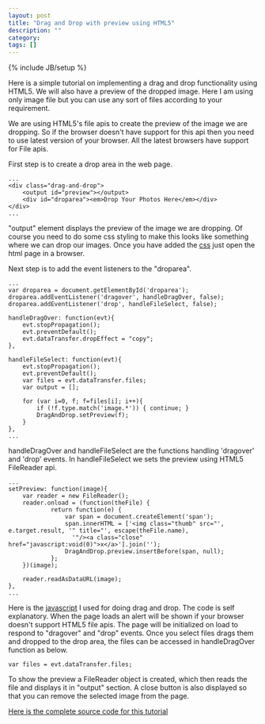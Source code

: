 ```yaml
---
layout: post
title: "Drag and Drop with preview using HTML5"
description: ""
category:
tags: []
---
```

{% include JB/setup %}

Here is a simple tutorial on implementing a drag and drop functionality using HTML5. We will also have a preview of the dropped image. Here I am using only image file but you can use any sort of files according to your requirement.

We are using HTML5's file apis to create the preview of the image we are dropping. So if the browser doesn't have support for this api then you need to use latest version of your browser. All the latest browsers have support for File apis.

First step is to create a drop area in the web page.

    ...
    <div class="drag-and-drop">
        <output id="preview"></output>
        <div id="droparea"><em>Drop Your Photos Here</em></div>
    </div>
    ...

"output" element displays the preview of the image we are dropping. Of course you need to do some css styling to make this looks like something where we can drop our images. Once you have added the [css](https://raw.github.com/deepakkumarnd/mylabs/master/drag_and_drop/drag_and_drop.css) just open the html page in a browser.

Next step is to add the event listeners to the "droparea".

    ...
    var droparea = document.getElementById('droparea');
    droparea.addEventListener('dragover', handleDragOver, false);
    droparea.addEventListener('drop', handleFileSelect, false);

    handleDragOver: function(evt){
        evt.stopPropagation();
    	evt.preventDefault();
    	evt.dataTransfer.dropEffect = "copy";
    },

    handleFileSelect: function(evt){
    	evt.stopPropagation();
    	evt.preventDefault();
    	var files = evt.dataTransfer.files;
    	var output = [];

    	for (var i=0, f; f=files[i]; i++){
    	    if (!f.type.match('image.*')) { continue; }
    	    DragAndDrop.setPreview(f);
    	}
    },
    ...

handleDragOver and handleFileSelect are the functions handling 'dragover' and 'drop' events. In handleFileSelect we sets the preview using HTML5 FileReader api.

    ...
    setPreview: function(image){
        var reader = new FileReader();
    	reader.onload = (function(theFile) {
                return function(e) {
    		        var span = document.createElement('span');
    		        span.innerHTML = ['<img class="thumb" src="', e.target.result, '" title="', escape(theFile.name),
    				  '"/><a class="close" href="javascript:void(0)">x</a>'].join('');
    		        DragAndDrop.preview.insertBefore(span, null);
                };
    	})(image);

    	reader.readAsDataURL(image);
    },
    ...

Here is the [javascript](https://raw.github.com/deepakkumarnd/mylabs/master/drag_and_drop/drag_and_drop.js) I used for doing drag and drop. The code is self explanatory. When the page loads an alert will be shown if your browser doesn't support HTML5 file apis. The page will be initialized on load to respond to "dragover" and "drop" events. Once you select files drags them and dropped to the drop area, the files can be accessed in handleDragOver function as below.

    var files = evt.dataTransfer.files;

To show the preview a FileReader object is created, which then reads the file and displays it in "output" section. A close button is also displayed so that you can remove the selected image from the page.

[Here is the complete source code for this tutorial](https://github.com/deepakkumarnd/mylabs/tree/master/drag_and_drop)